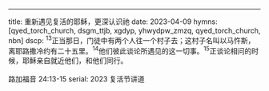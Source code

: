 ---

title: 重新遇见复活的耶稣，更深认识祂
date: 2023-04-09
hymns: [qyed_torch_church, dsgm_ttjb, xgdyp, yhwydpw_zmzq, qyed_torch_church, nbn]
dscp: <sup>13</sup>正当那日，门徒中有两个人往一个村子去；这村子名叫以马忤斯，离耶路撒冷约有二十五里。<sup>14</sup>他们彼此谈论所遇见的这一切事。<sup>15</sup>正谈论相问的时候，耶稣亲自就近他们，和他们同行。<br><br>路加福音 24:13-15
serial: 2023 复活节讲道
